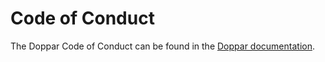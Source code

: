 # Code of Conduct

The Doppar Code of Conduct can be found in the [Doppar documentation](https://doppar.com/docs/contributions#code-of-conduct).
